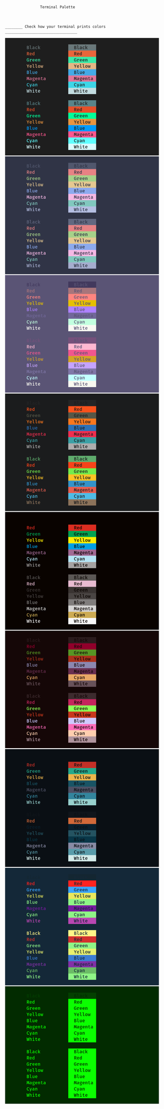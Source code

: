 ```



				Terminal Palette



________ Check how your terminal prints colors _________________________________

```
![Terminal_Palette_Screenshots_001.png](Terminal_Palette_Screenshots/Terminal_Palette_Screenshots_001.png "Terminal_Palette_Screenshots_001.png")
![Terminal_Palette_Screenshots_002.png](Terminal_Palette_Screenshots/Terminal_Palette_Screenshots_002.png "Terminal_Palette_Screenshots_002.png")
![Terminal_Palette_Screenshots_003.png](Terminal_Palette_Screenshots/Terminal_Palette_Screenshots_003.png "Terminal_Palette_Screenshots_003.png")
![Terminal_Palette_Screenshots_004.png](Terminal_Palette_Screenshots/Terminal_Palette_Screenshots_004.png "Terminal_Palette_Screenshots_004.png")
![Terminal_Palette_Screenshots_005.png](Terminal_Palette_Screenshots/Terminal_Palette_Screenshots_005.png "Terminal_Palette_Screenshots_005.png")
![Terminal_Palette_Screenshots_006.png](Terminal_Palette_Screenshots/Terminal_Palette_Screenshots_006.png "Terminal_Palette_Screenshots_006.png")
![Terminal_Palette_Screenshots_007.png](Terminal_Palette_Screenshots/Terminal_Palette_Screenshots_007.png "Terminal_Palette_Screenshots_007.png")
![Terminal_Palette_Screenshots_008.png](Terminal_Palette_Screenshots/Terminal_Palette_Screenshots_008.png "Terminal_Palette_Screenshots_008.png")
![Terminal_Palette_Screenshots_009.png](Terminal_Palette_Screenshots/Terminal_Palette_Screenshots_009.png "Terminal_Palette_Screenshots_009.png")
